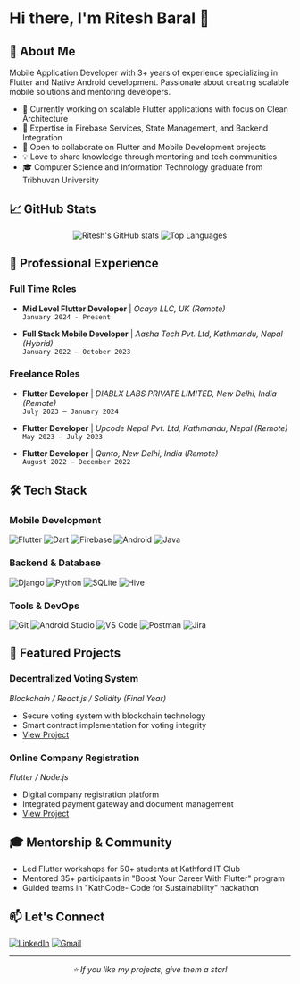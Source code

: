 # Hi there, I'm Ritesh Baral 👋 

## 🚀 About Me
Mobile Application Developer with 3+ years of experience specializing in Flutter and Native Android development. Passionate about creating scalable mobile solutions and mentoring developers.

- 🔭 Currently working on scalable Flutter applications with focus on Clean Architecture
- 🌱 Expertise in Firebase Services, State Management, and Backend Integration
- 👯 Open to collaborate on Flutter and Mobile Development projects
- 💡 Love to share knowledge through mentoring and tech communities
- 🎓 Computer Science and Information Technology graduate from Tribhuvan University

## 📈 GitHub Stats
<div align="center">
  <img src="https://github-readme-stats.vercel.app/api?username=Ritesh-056&show_icons=true&theme=radical" alt="Ritesh's GitHub stats" />
  <img src="https://github-readme-stats.vercel.app/api/top-langs/?username=Ritesh-056&layout=compact&theme=radical" alt="Top Languages" />
</div>

## 💼 Professional Experience

### Full Time Roles
- **Mid Level Flutter Developer** | *Ocaye LLC, UK (Remote)*  
  `January 2024 - Present`

- **Full Stack Mobile Developer** | *Aasha Tech Pvt. Ltd, Kathmandu, Nepal (Hybrid)*  
  `January 2022 – October 2023`

### Freelance Roles
- **Flutter Developer** | *DIABLX LABS PRIVATE LIMITED, New Delhi, India (Remote)*  
  `July 2023 – January 2024`

- **Flutter Developer** | *Upcode Nepal Pvt. Ltd, Kathmandu, Nepal (Remote)*  
  `May 2023 – July 2023`

- **Flutter Developer** | *Qunto, New Delhi, India (Remote)*  
  `August 2022 – December 2022`

## 🛠️ Tech Stack

### Mobile Development
![Flutter](https://img.shields.io/badge/Flutter-02569B?style=for-the-badge&logo=flutter&logoColor=white)
![Dart](https://img.shields.io/badge/Dart-0175C2?style=for-the-badge&logo=dart&logoColor=white)
![Firebase](https://img.shields.io/badge/Firebase-FFCA28?style=for-the-badge&logo=firebase&logoColor=black)
![Android](https://img.shields.io/badge/Android-3DDC84?style=for-the-badge&logo=android&logoColor=white)
![Java](https://img.shields.io/badge/Java-ED8B00?style=for-the-badge&logo=java&logoColor=white)

### Backend & Database
![Django](https://img.shields.io/badge/Django-092E20?style=for-the-badge&logo=django&logoColor=white)
![Python](https://img.shields.io/badge/Python-3776AB?style=for-the-badge&logo=python&logoColor=white)
![SQLite](https://img.shields.io/badge/SQLite-003B57?style=for-the-badge&logo=sqlite&logoColor=white)
![Hive](https://img.shields.io/badge/Hive-FF9900?style=for-the-badge&logo=hive&logoColor=white)

### Tools & DevOps
![Git](https://img.shields.io/badge/Git-F05032?style=for-the-badge&logo=git&logoColor=white)
![Android Studio](https://img.shields.io/badge/Android%20Studio-3DDC84?style=for-the-badge&logo=android-studio&logoColor=white)
![VS Code](https://img.shields.io/badge/VS%20Code-007ACC?style=for-the-badge&logo=visual-studio-code&logoColor=white)
![Postman](https://img.shields.io/badge/Postman-FF6C37?style=for-the-badge&logo=postman&logoColor=white)
![Jira](https://img.shields.io/badge/Jira-0052CC?style=for-the-badge&logo=jira&logoColor=white)

## 🎯 Featured Projects

### Decentralized Voting System
*Blockchain / React.js / Solidity (Final Year)*
- Secure voting system with blockchain technology
- Smart contract implementation for voting integrity
- [View Project](https://github.com/Ritesh-056/decentralize-voting-system-final)

### Online Company Registration
*Flutter / Node.js*
- Digital company registration platform
- Integrated payment gateway and document management
- [View Project](https://github.com/Ritesh-056/ecom_registration)

## 🎓 Mentorship & Community
- Led Flutter workshops for 50+ students at Kathford IT Club
- Mentored 35+ participants in "Boost Your Career With Flutter" program
- Guided teams in "KathCode- Code for Sustainability" hackathon

## 📫 Let's Connect
[![LinkedIn](https://img.shields.io/badge/LinkedIn-0077B5?style=for-the-badge&logo=linkedin&logoColor=white)](https://www.linkedin.com/in/ritesh-baral-415851192/)
[![Gmail](https://img.shields.io/badge/Gmail-D14836?style=for-the-badge&logo=gmail&logoColor=white)](mailto:riteshbaral31@gmail.com)

---
<div align="center">
  <i>⭐️ If you like my projects, give them a star!</i>
</div>
